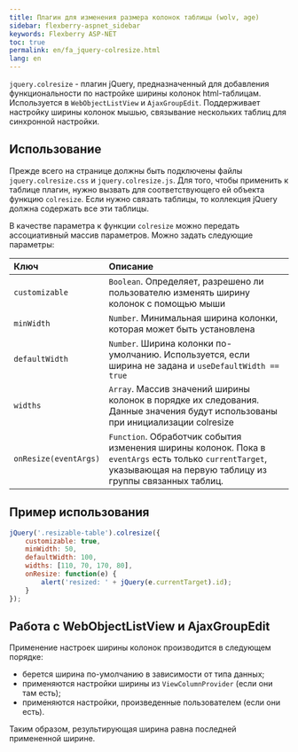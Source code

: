 ```yaml
---
title: Плагин для изменения размера колонок таблицы (wolv, age)
sidebar: flexberry-aspnet_sidebar
keywords: Flexberry ASP-NET
toc: true
permalink: en/fa_jquery-colresize.html
lang: en
---
```


`jquery.colresize` - плагин jQuery, предназначенный для добавления функциональности по настройке ширины колонок html-таблицам. Используется в `WebObjectListView` и `AjaxGroupEdit`. Поддерживает настройку ширины колонок мышью, связывание нескольких таблиц для синхронной настройки.

## Использование

Прежде всего на странице должны быть подключены файлы `jquery.colresize.css` и `jquery.colresize.js`. Для того, чтобы применить к таблице плагин, нужно вызвать для соответствующего ей объекта функцию `colresize`. Если нужно связать таблицы, то коллекция jQuery должна содержать все эти таблицы.

В качестве параметра к функции `colresize` можно передать ассоциативный массив параметров. Можно задать следующие параметры:

| Ключ | Описание|
|:----------------|:-----------------------------------------------------------|
| `customizable` | `Boolean`. Определяет, разрешено ли пользователю изменять ширину колонок с помощью мыши|
| `minWidth` | `Number`. Минимальная ширина колонки, которая может быть установлена|
| `defaultWidth` | `Number`. Ширина колонки по-умолчанию. Используется, если ширина не задана и `useDefaultWidth == true`|
| `widths` | `Array`. Массив значений ширины колонок в порядке их следования. Данные значения будут использованы при инициализации colresize|
| `onResize(eventArgs)` | `Function`. Обработчик события изменения ширины колонок. Пока в `eventArgs` есть только `currentTarget`, указывающая на первую таблицу из группы связанных таблиц.|

## Пример использования

```javascript
jQuery('.resizable-table').colresize({
    customizable: true,
    minWidth: 50,
    defaultWidth: 100,
    widths: [110, 70, 170, 80],
    onResize: function(e) {
        alert('resized: ' + jQuery(e.currentTarget).id);
    }
});
```

## Работа с WebObjectListView и AjaxGroupEdit

Применение настроек ширины колонок производится в следующем порядке:

* берется ширина по-умолчанию в зависимости от типа данных;
* применяются настройки ширины из `ViewColumnProvider` (если они там есть);
* применяются настройки, произведенные пользователем (если они есть).

Таким образом, результирующая ширина равна последней примененной ширине.
